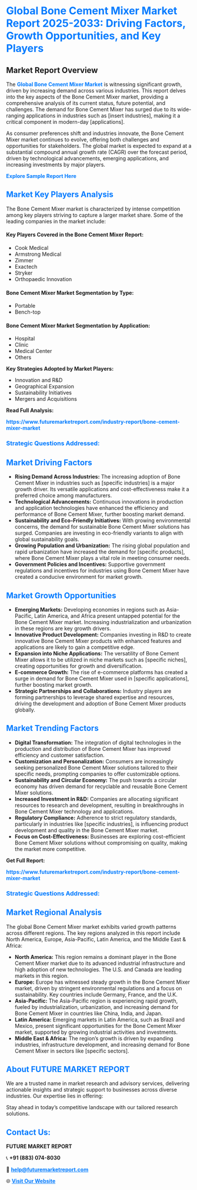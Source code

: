 <h1 style="color: #007BFF;">Global Bone Cement Mixer Market Report 2025-2033: Driving Factors, Growth Opportunities, and Key Players</h1>

<section id="overview">
<h2>Market Report Overview</h2>
<p>The <a href="https://www.futuremarketreport.com/industry-report/bone-cement-mixer-market" style="color: #007BFF; text-decoration: none;"><strong>Global Bone Cement Mixer Market</strong></a> is witnessing significant growth, driven by increasing demand across various industries. This report delves into the key aspects of the Bone Cement Mixer market, providing a comprehensive analysis of its current status, future potential, and challenges. The demand for Bone Cement Mixer has surged due to its wide-ranging applications in industries such as [insert industries], making it a critical component in modern-day [applications].</p>
<p>As consumer preferences shift and industries innovate, the Bone Cement Mixer market continues to evolve, offering both challenges and opportunities for stakeholders. The global market is expected to expand at a substantial compound annual growth rate (CAGR) over the forecast period, driven by technological advancements, emerging applications, and increasing investments by major players.</p>
</section>

<section id="overview">
<p><a href="https://www.futuremarketreport.com/request-sample/reportId=83933" style="color: #007BFF; text-decoration: none;"><strong>Explore Sample Report Here</strong></a></p>
</section>

<section id="key-players">
<h2 style="color: #007BFF;">Market Key Players Analysis</h2>
<p>The Bone Cement Mixer market is characterized by intense competition among key players striving to capture a larger market share. Some of the leading companies in the market include:</p>
<h4>Key Players Covered in the Bone Cement Mixer Report:</h4>
<ul><li>Cook Medical</li><li>Armstrong Medical</li><li>Zimmer</li><li>Exactech</li><li>Stryker</li><li>Orthopaedic Innovation</li></ul>
<h4>Bone Cement Mixer Market Segmentation by Type:</h4>
<ul><li>Portable</li><li>Bench-top</li></ul>

<h4>Bone Cement Mixer Market Segmentation by Application:</h4>
<ul><li>Hospital</li><li>Clinic</li><li>Medical Center</li><li>Others</li></ul>
<p><strong>Key Strategies Adopted by Market Players:</strong></p>
<ul>
<li>Innovation and R&D</li>
<li>Geographical Expansion</li>
<li>Sustainability Initiatives</li>
<li>Mergers and Acquisitions</li>
</ul>
</section>

<section>
<p><strong>Read Full Analysis: </strong></p><a href="https://www.futuremarketreport.com/industry-report/bone-cement-mixer-market" style="color: #007BFF; text-decoration: none;"><strong>https://www.futuremarketreport.com/industry-report/bone-cement-mixer-market</strong></a>
<h3 style="color: #007BFF;">Strategic Questions Addressed:</h3>
</section>

<section id="driving-factors">
<h2 style="color: #007BFF;">Market Driving Factors</h2>
<ul>
<li><strong>Rising Demand Across Industries:</strong> The increasing adoption of Bone Cement Mixer in industries such as [specific industries] is a major growth driver. Its versatile applications and cost-effectiveness make it a preferred choice among manufacturers.</li>
<li><strong>Technological Advancements:</strong> Continuous innovations in production and application technologies have enhanced the efficiency and performance of Bone Cement Mixer, further boosting market demand.</li>
<li><strong>Sustainability and Eco-Friendly Initiatives:</strong> With growing environmental concerns, the demand for sustainable Bone Cement Mixer solutions has surged. Companies are investing in eco-friendly variants to align with global sustainability goals.</li>
<li><strong>Growing Population and Urbanization:</strong> The rising global population and rapid urbanization have increased the demand for [specific products], where Bone Cement Mixer plays a vital role in meeting consumer needs.</li>
<li><strong>Government Policies and Incentives:</strong> Supportive government regulations and incentives for industries using Bone Cement Mixer have created a conducive environment for market growth.</li>
</ul>
</section>

<section id="growth-opportunities">
<h2 style="color: #007BFF;">Market Growth Opportunities</h2>
<ul>
<li><strong>Emerging Markets:</strong> Developing economies in regions such as Asia-Pacific, Latin America, and Africa present untapped potential for the Bone Cement Mixer market. Increasing industrialization and urbanization in these regions are key growth drivers.</li>
<li><strong>Innovative Product Development:</strong> Companies investing in R&D to create innovative Bone Cement Mixer products with enhanced features and applications are likely to gain a competitive edge.</li>
<li><strong>Expansion into Niche Applications:</strong> The versatility of Bone Cement Mixer allows it to be utilized in niche markets such as [specific niches], creating opportunities for growth and diversification.</li>
<li><strong>E-commerce Growth:</strong> The rise of e-commerce platforms has created a surge in demand for Bone Cement Mixer used in [specific applications], further boosting market growth.</li>
<li><strong>Strategic Partnerships and Collaborations:</strong> Industry players are forming partnerships to leverage shared expertise and resources, driving the development and adoption of Bone Cement Mixer products globally.</li>
</ul>
</section>

<section id="trending-factors">
<h2 style="color: #007BFF;">Market Trending Factors</h2>
<ul>
<li><strong>Digital Transformation:</strong> The integration of digital technologies in the production and distribution of Bone Cement Mixer has improved efficiency and customer satisfaction.</li>
<li><strong>Customization and Personalization:</strong> Consumers are increasingly seeking personalized Bone Cement Mixer solutions tailored to their specific needs, prompting companies to offer customizable options.</li>
<li><strong>Sustainability and Circular Economy:</strong> The push towards a circular economy has driven demand for recyclable and reusable Bone Cement Mixer solutions.</li>
<li><strong>Increased Investment in R&D:</strong> Companies are allocating significant resources to research and development, resulting in breakthroughs in Bone Cement Mixer technology and applications.</li>
<li><strong>Regulatory Compliance:</strong> Adherence to strict regulatory standards, particularly in industries like [specific industries], is influencing product development and quality in the Bone Cement Mixer market.</li>
<li><strong>Focus on Cost-Effectiveness:</strong> Businesses are exploring cost-efficient Bone Cement Mixer solutions without compromising on quality, making the market more competitive.</li>
</ul>
</section>

<section>
<p><strong>Get Full Report: </strong></p><a href="https://www.futuremarketreport.com/industry-report/bone-cement-mixer-market" style="color: #007BFF; text-decoration: none;"><strong>https://www.futuremarketreport.com/industry-report/bone-cement-mixer-market</strong></a>
<h3 style="color: #007BFF;">Strategic Questions Addressed:</h3>
</section>


<section id="regional-analysis">
<h2 style="color: #007BFF;">Market Regional Analysis</h2>
<p>The global Bone Cement Mixer market exhibits varied growth patterns across different regions. The key regions analyzed in this report include North America, Europe, Asia-Pacific, Latin America, and the Middle East & Africa:</p>
<ul>
<li><strong>North America:</strong> This region remains a dominant player in the Bone Cement Mixer market due to its advanced industrial infrastructure and high adoption of new technologies. The U.S. and Canada are leading markets in this region.</li>
<li><strong>Europe:</strong> Europe has witnessed steady growth in the Bone Cement Mixer market, driven by stringent environmental regulations and a focus on sustainability. Key countries include Germany, France, and the U.K.</li>
<li><strong>Asia-Pacific:</strong> The Asia-Pacific region is experiencing rapid growth, fueled by industrialization, urbanization, and increasing demand for Bone Cement Mixer in countries like China, India, and Japan.</li>
<li><strong>Latin America:</strong> Emerging markets in Latin America, such as Brazil and Mexico, present significant opportunities for the Bone Cement Mixer market, supported by growing industrial activities and investments.</li>
<li><strong>Middle East & Africa:</strong> The region’s growth is driven by expanding industries, infrastructure development, and increasing demand for Bone Cement Mixer in sectors like [specific sectors].</li>
</ul>
</section>

<footer>
<h2 style="color: #007BFF;">About FUTURE MARKET REPORT</h2>
<p>We are a trusted name in market research and advisory services, delivering actionable insights and strategic support to businesses across diverse industries. Our expertise lies in offering:</p>

<p>Stay ahead in today’s competitive landscape with our tailored research solutions.</p>

<h2 style="color: #007BFF;">Contact Us:</h2>
<p><strong>FUTURE MARKET REPORT</strong></p>
<p>📞 <strong>+91 (883) 074-8030</strong></p>
<p>📧 <strong><a href="mailto:help@futuremarketreport.com" style="color: #007BFF;">help@futuremarketreport.com</a></strong></p>
<p>🌐 <strong><a href="https://www.futuremarketreport.com/" style="color: #007BFF;">Visit Our Website</a></strong></p>
</footer>
